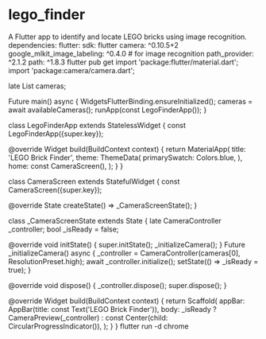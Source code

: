 # lego_finder
A Flutter app to identify and locate LEGO bricks using image recognition.
dependencies:
  flutter:
    sdk: flutter
  camera: ^0.10.5+2
  google_mlkit_image_labeling: ^0.4.0 # for image recognition
  path_provider: ^2.1.2
  path: ^1.8.3
flutter pub get
import 'package:flutter/material.dart';
import 'package:camera/camera.dart';

late List<CameraDescription> cameras;

Future<void> main() async {
  WidgetsFlutterBinding.ensureInitialized();
  cameras = await availableCameras();
  runApp(const LegoFinderApp());
}

class LegoFinderApp extends StatelessWidget {
  const LegoFinderApp({super.key});

  @override
  Widget build(BuildContext context) {
    return MaterialApp(
      title: 'LEGO Brick Finder',
      theme: ThemeData(
        primarySwatch: Colors.blue,
      ),
      home: const CameraScreen(),
    );
  }
}

class CameraScreen extends StatefulWidget {
  const CameraScreen({super.key});

  @override
  State<CameraScreen> createState() => _CameraScreenState();
}

class _CameraScreenState extends State<CameraScreen> {
  late CameraController _controller;
  bool _isReady = false;

  @override
  void initState() {
    super.initState();
    _initializeCamera();
  }
  Future<void> _initializeCamera() async {
    _controller = CameraController(cameras[0], ResolutionPreset.high);
    await _controller.initialize();
    setState(() => _isReady = true);
  }

  @override
  void dispose() {
    _controller.dispose();
    super.dispose();
  }

  @override
  Widget build(BuildContext context) {
    return Scaffold(
      appBar: AppBar(title: const Text('LEGO Brick Finder')),
      body: _isReady
          ? CameraPreview(_controller)
          : const Center(child: CircularProgressIndicator()),
    );
  }
}
flutter run -d chrome
